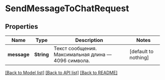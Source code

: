 # SendMessageToChatRequest


## Properties
Name | Type | Description | Notes
------------ | ------------- | ------------- | -------------
**message** | **String** | Текст сообщения. Максимальная длина — 4096 символа. | [default to nothing]


[[Back to Model list]](../README.md#models) [[Back to API list]](../README.md#api-endpoints) [[Back to README]](../README.md)


